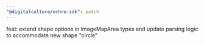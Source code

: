 ```yaml
---
"@digitalculture/ochre-sdk": patch
---
```


feat: extend shape options in ImageMapArea types and update parsing logic to accommodate new shape "circle"
